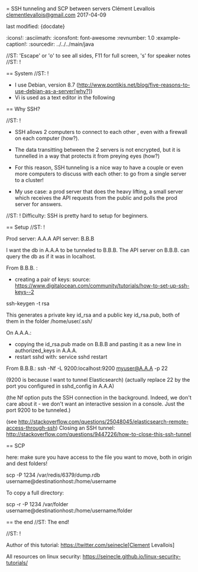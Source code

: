 = SSH tunneling and SCP between servers
Clément Levallois <clementlevallois@gmail.com>
2017-04-09

last modified: {docdate}

:icons!:
:asciimath:
:iconsfont:   font-awesome
:revnumber: 1.0
:example-caption!:
:sourcedir: ../../../main/java

//ST: 'Escape' or 'o' to see all sides, F11 for full screen, 's' for speaker notes
//ST: !

== System
//ST: !

- I use Debian, version 8.7 (http://www.pontikis.net/blog/five-reasons-to-use-debian-as-a-server[why?])
- Vi is used as a text editor in the following


== Why SSH?

//ST: !
- SSH allows 2 computers to connect to each other , even with a firewall on each computer (how?).
- The data transitting between the 2 servers is not encrypted, but it is tunnelled in a way that protects it from preying eyes (how?)
- For this reason, SSH tunneling is a nice way to have a couple or even more computers to discuss with each other: to go from a single server to a cluster!

- My use case: a prod server that does the heavy lifting, a small server which receives the API requests from the public and polls the prod server for answers.


//ST: !
Difficulty: SSH is pretty hard to setup for beginners.

== Setup
//ST: !

Prod server: A.A.A
API server: B.B.B

I want the db in A.A.A to be tunneled to B.B.B. The API server on B.B.B. can query the db as if it was in localhost.

From B.B.B. :
- creating a pair of keys:
source: https://www.digitalocean.com/community/tutorials/how-to-set-up-ssh-keys--2

 ssh-keygen -t rsa

This generates a private key id_rsa and a public key id_rsa.pub, both of them in the folder /home/user/.ssh/


On A.A.A.:
- copying the id_rsa.pub made on B.B.B and pasting it as a new line in authorized_keys in A.A.A.
- restart sshd with: service sshd restart

From B.B.B.:
ssh -Nf -L 9200:localhost:9200 myuser@A.A.A -p 22

(9200 is because I want to tunnel Elasticsearch)
(actually replace 22 by the port you configured in sshd_config in A.A.A)

(the Nf option puts the SSH connection in the background. Indeed, we don't care about it - we don't want an interactive session in a console. Just the port 9200 to be tunneled.)

(see http://stackoverflow.com/questions/25048045/elasticsearch-remote-access-through-ssh)
Closing an SSH tunnel:
http://stackoverflow.com/questions/9447226/how-to-close-this-ssh-tunnel

== SCP

here: make sure you have access to the file you want to move, both in origin and dest folders!

scp -P 1234 /var/redis/6379/dump.rdb username@destinationhost:/home/username

To copy a full directory:

scp -r -P 1234 /var/folder username@destinationhost:/home/username/folder


== the end
//ST: The end!

//ST: !

Author of this tutorial: https://twitter.com/seinecle[Clement Levallois]

All resources on linux security: https://seinecle.github.io/linux-security-tutorials/
